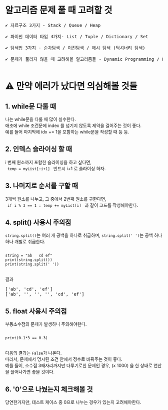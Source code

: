 # 알고리즘 문제 풀 때 고려할 것
<pre>
✔️ 자료구조 3가지 - Stack / Queue / Heap  
   
✔️ 파이썬 데이터 타입 4가지- List / Tuple / Dictionary / Set   
   
✔️ 탐색법 3가지 - 순차탐색 / 이진탐색 / 해시 탐색 (딕셔너리 탐색)   
   
✔️ 문제가 풀리지 않을 때 고려해볼 알고리즘들 - Dynamic Programming / Prefix Sum / Two Pointer
   
</pre>
# ⚠️ 만약 에러가 났다면 의심해볼 것들
## 1. while문 다룰 때
나는 while문을 다룰 때 많이 실수한다.   
애초에 while 조건문에 index 를 넘기지 않도록 제약을 걸어주는 것이 좋다.   
예를 들어 마지막에 idx += 1을 포함하는 while문을 작성할 때 등 등.   
## 2. 인덱스 슬라이싱 할 때
i 번째 원소까지 포함한 슬라이싱을 하고 싶다면,   
<code> temp = myList[:i+1] </code> 반드시 i+1 로 슬라이싱 하자.
## 3. 나머지로 순서를 구할 때
3개씩 원소를 나누고, 그 중에서 2번째 원소를 구한다면,   
<code> if i % 3 == 1 : temp += myList[i] </code> 과 같이 코드를 작성해야한다.
## 4. split() 사용시 주의점
<code>string.split()</code>는 여러 개 공백을 하나로 취급하며, <code>string.split(' ')</code>는 공백 하나 하나 개별로 취급한다.
<pre>
<code>
string = "ab   cd ef"
print(string.split())
print(string.split(' '))
</code>
</pre>
결과
<pre>
['ab', 'cd', 'ef']
['ab', '', '', '', 'cd', 'ef']
</pre>
## 5. float 사용시 주의점
부동소수점의 문제가 발생하니 주의해야한다.
<pre>
<code>
print(0.1*3 == 0.3)
</code>
</pre>
다음의 결과는 <code>False</code>가 나온다.   
따라서, 문제에서 명시된 조건 안에서 정수로 바꿔주는 것이 좋다.   
예를 들어, 소수점 3째자리까지만 다루기로한 문제인 경우, (x 1000) 을 한 상태로 연산을 풀어나가면 좋을 것이다.
## 6. '0'으로 나눴는지 체크해볼 것
당연한거지만, 테스트 케이스 중 0으로 나누는 경우가 있는지 고려해야한다.
